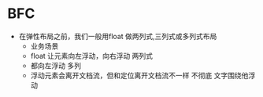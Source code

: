 # BFC 

- 在弹性布局之前，我们一般用float 做两列式,三列式或多列式布局 
  - 业务场景 
  - float 让元素向左浮动，向右浮动 两列式
  - 都向左浮动 多列 
  - 浮动元素会离开文档流，但和定位离开文档流不一样 不彻底 
    文字围绕他浮动 